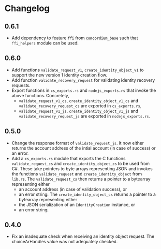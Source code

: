 # Changelog

## 0.6.1
  - Add dependency to feature `ffi` from `concordium_base` such that `ffi_helpers` module can be used.

## 0.6.0
  - Add functions `validate_request_v1`, `create_identity_object_v1` to support the new version 1 identity creation flow.
  - Add function `validate_recovery_request` for validating identity recovery requests.
  - Export functions in `cs_exports.rs` and `nodejs_exports.rs` that invoke the above functions. Concretely,
      * `validate_request_v1_cs`, `create_identity_object_v1_cs` and `validate_recovery_request_cs` are exported in `cs_exports.rs`,
      * `validate_request_v1_js`, `create_identity_object_v1_js` and `validate_recovery_request_js` are exported in `nodejs_exports.rs`.

## 0.5.0
  - Change the response format of `validate_request_js`. It now either returns the account address of the intial account (in case of success) or an error.
  - Add a `cs_exports.rs` module that exports the C functions `validate_request_cs` and `create_identity_object_cs` to be used from C#. 
    These take pointers to byte arrays representing JSON and invokes the functions `validate_request` and `create_identity_object` from `lib.rs`.
    The `validate_request_cs` then returns a pointer to a bytearray representing either
      * an account address (in case of validation success), or
      * an error string.
    The `create_identity_object_cs` returns a pointer to a bytearray representing either
      * the JSON serialization of an `IdentityCreation` instance, or
      * an error string. 

## 0.4.0

  - Fix an inadequate check when receiving an identity object request. The
    choiceArHandles value was not adequately checked.

